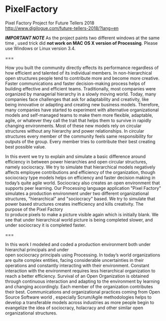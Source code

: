# PixelFactory
Pixel Factory Project for Future Tellers 2018
http://www.digilogue.com/future-tellers-2018/?lang=en

***IMPORTANT NOTE***
As the project paints two different windows at the same time , used trick did **not work on MAC OS X version of Processing**. Please use Windows or Linux version 3.4.


===

How you built the community directly effects its performance regardless of how efficient and talented of its individual members. In
non-hierarchical open structures people tend to contribute more and become more creative. Faster communications and faster 
decision-making process helps of building effective and efficient teams. Traditionally, most companies were organized 
by managerial hierarchy in a slowly moving world. Today, many companies face challenges that ask for adaptability and creativity, 
like being innovative or adapting and creating new business models. Therefore, many companies have started to experiment with 
alternative organizational models and self-managed teams to make them more flexible, adaptable, agile, or whatever 
they call the trait that helps them to survive in rapidly changing environments. Most of these new 
models rely on circular structures without any hierarchy and power relationships. 
In circular structures every member of the community feels same responsibility for outputs of the group. 
Every member tries to contribute their best creating best possible value.

In this event we try to explain and simulate a basic difference around efficiency in between power hierarchies and 
open circular structures, namely sociocracy. We try to simulate that  hierarchical  models negatively affects employee
contributions and efficiency of the organization, though sociocracy type models helps on efficiency 
and faster decision making in today’s quite agile world. Sociocracy also creates an open environment that 
supports peer learning. Our Processing language application "Pixel Factory" simulates a production environment
under two different organizational structures, "hierarchical" and "sociocracy" based. We try to simulate 
that power based structures creates inefficiency and kills creativity. The purpose of the Pixel Factory  
to produce pixels to make a picture visible again which is initially blank. We see that under hierarchical world 
picture is being completed slower, and under sociocracy it is completed faster.

===

In this work I modeled and coded a production  environment both under hierarchal principals and under  
open sociocracy principals using Processing. In today’s world organizations are quite complex entities, 
facing considerable uncertainties in their operations and constantly interacting with their environment. 
Constant interaction with the environment requires less hierarchical organization to reach a better efficiency. 
Survival of an Open Organization is obtained through continuous interaction and adapting to the environment by 
learning and changing accordingly. Each member of the organization contributes their best. Communications and 
organizational practices coming from Open Source Software world , especially Scrum/Agile methodologies helps to 
develop a transferable models across industries as more people  begin to evangelize the idea of sociocracy, 
holacracy and other similar open organizational structures. 
